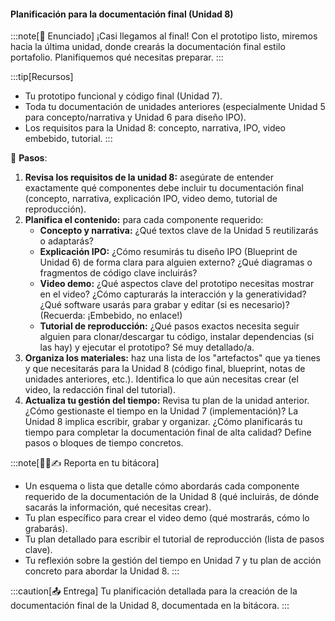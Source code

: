 #### Planificación para la documentación final (Unidad 8)

:::note[🎯 Enunciado]
¡Casi llegamos al final! Con el prototipo listo, miremos hacia la última unidad, donde crearás la documentación final estilo portafolio. Planifiquemos qué necesitas preparar.
:::

:::tip[Recursos]
-   Tu prototipo funcional y código final (Unidad 7).
-   Toda tu documentación de unidades anteriores (especialmente Unidad 5 para concepto/narrativa y Unidad 6 para diseño IPO).
-   Los requisitos para la Unidad 8: concepto, narrativa, IPO, video embebido, tutorial.
:::

👣 **Pasos**:

1.  **Revisa los requisitos de la unidad 8:** asegúrate de entender exactamente qué componentes debe incluir tu documentación final (concepto, narrativa, explicación IPO, video demo, tutorial de reproducción).
2.  **Planifica el contenido:** para cada componente requerido:
    *   **Concepto y narrativa:** ¿Qué textos clave de la Unidad 5 reutilizarás o adaptarás?
    *   **Explicación IPO:** ¿Cómo resumirás tu diseño IPO (Blueprint de Unidad 6) de forma clara para alguien externo? ¿Qué diagramas o fragmentos de código clave incluirás?
    *   **Video demo:** ¿Qué aspectos clave del prototipo necesitas mostrar en el video? ¿Cómo capturarás la interacción y la generatividad? ¿Qué software usarás para grabar y editar (si es necesario)? (Recuerda: ¡Embebido, no enlace!)
    *   **Tutorial de reproducción:** ¿Qué pasos exactos necesita seguir alguien para clonar/descargar tu código, instalar dependencias (si las hay) y ejecutar el prototipo? Sé muy detallado/a.
3.  **Organiza los materiales:** haz una lista de los "artefactos" que ya tienes y que necesitarás para la Unidad 8 (código final, blueprint, notas de unidades anteriores, etc.). Identifica lo que aún necesitas crear (el video, la redacción final del tutorial).
4.  **Actualiza tu gestión del tiempo:** Revisa tu plan de la unidad anterior. ¿Cómo gestionaste el tiempo en la Unidad 7 (implementación)? La Unidad 8 implica escribir, grabar y organizar. ¿Cómo planificarás tu tiempo para completar la documentación final de alta calidad? Define pasos o bloques de tiempo concretos.

:::note[🧐🧪✍️ Reporta en tu bitácora]

-   Un esquema o lista que detalle cómo abordarás cada componente requerido de la documentación de la Unidad 8 (qué incluirás, de dónde sacarás la información, qué necesitas crear).
-   Tu plan específico para crear el video demo (qué mostrarás, cómo lo grabarás).
-   Tu plan detallado para escribir el tutorial de reproducción (lista de pasos clave).
-   Tu reflexión sobre la gestión del tiempo en Unidad 7 y tu plan de acción concreto para abordar la Unidad 8.
:::

:::caution[📤 Entrega]
Tu planificación detallada para la creación de la documentación final de la Unidad 8, documentada en la bitácora.
:::
